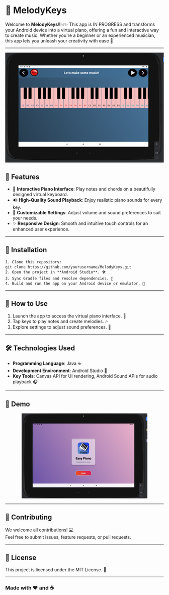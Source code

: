 # 🎹 MelodyKeys



Welcome to **MelodyKeys**!!!🎶✨
This app is IN PROGRESS and  transforms your Android device into a virtual piano, offering a fun and interactive way to create music. Whether you're a beginner or an experienced musician, this app lets you unleash your creativity with ease 🎵


---


<div align="center">
  <img src="https://github.com/Ornella-Gigante/MelodyKeys/blob/main/image_2.png?raw=true" alt="Piano Demo" width="800"/>
</div>




## 🌟 Features
- 🎹 **Interactive Piano Interface**: Play notes and chords on a beautifully designed virtual keyboard.
- 🔊 **High-Quality Sound Playback**: Enjoy realistic piano sounds for every key.
- 🎼 **Customizable Settings**: Adjust volume and sound preferences to suit your needs.
- ✨ **Responsive Design**: Smooth and intuitive touch controls for an enhanced user experience.

---

## 🚀 Installation
    
    1. Clone this repository:
    git clone https://github.com/yourusername/MelodyKeys.git
    2. Open the project in **Android Studio**. 🛠️
    3. Sync Gradle files and resolve dependencies. 🔄
    4. Build and run the app on your Android device or emulator. 📱

---

## 📖 How to Use

1. Launch the app to access the virtual piano interface. 🎹
2. Tap keys to play notes and create melodies. 🎶
3. Explore settings to adjust sound preferences. 🔧

---

## 🛠️ Technologies Used
- **Programming Language**: Java ☕
- **Development Environment**: Android Studio 📱
- **Key Tools**: Canvas API for UI rendering, Android Sound APIs for audio playback 🎧

---

## 🎥 Demo

<p align="center">
  <a href="https://vimeo.com/1081564940/03ad71e624" title="MelodyKeys Demo">
    <img src="https://github.com/Ornella-Gigante/MelodyKeys/blob/main/image_1.png?raw=true" alt="MelodyKeys Demo" width="400">
  </a>
</p>


---

## 🤝 Contributing

We welcome all contributions! 💻  
Feel free to submit issues, feature requests, or pull requests.

---

## 📜 License

This project is licensed under the MIT License. 📄  

---

### Made with ❤️ and ☕
